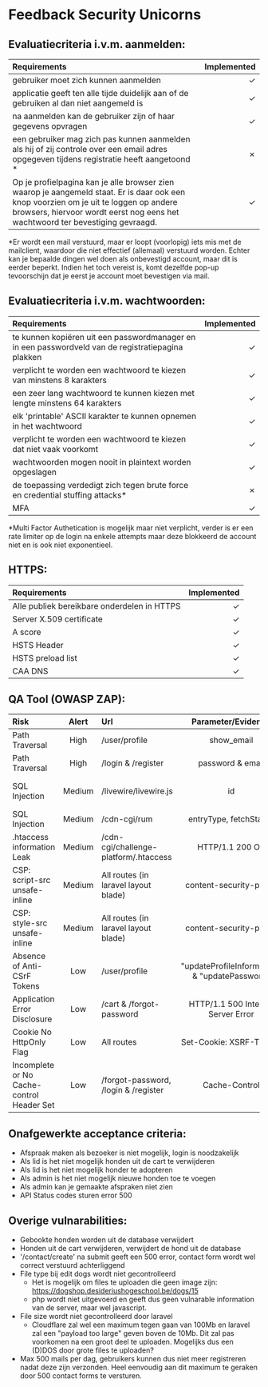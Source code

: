<style>
table {
    width:100%;
}
</style>
# Feedback Security Unicorns

## Evaluatiecriteria i.v.m. aanmelden:

| Requirements                         | Implemented |
|:-------------------------------------|-----:|
| gebruiker moet zich kunnen aanmelden |   ✓   |
| applicatie geeft ten alle tijde duidelijk aan of de gebruiken al dan niet aangemeld is | ✓ |
| na aanmelden kan de gebruiker zijn of haar gegevens opvragen | ✓ |
| een gebruiker mag zich pas kunnen aanmelden als hij of zij controle over een email adres opgegeven tijdens registratie heeft aangetoond * | ✗ |
| Op je profielpagina kan je alle browser zien waarop je aangemeld staat. Er is daar ook een knop voorzien om je uit te loggen op andere browsers, hiervoor wordt eerst nog eens het wachtwoord ter bevestiging gevraagd. | ✓ |

*Er wordt een mail verstuurd, maar er loopt (voorlopig) iets mis met de mailclient, waardoor die niet effectief (allemaal) verstuurd worden. Echter kan je bepaalde dingen wel doen als onbevestigd account, maar dit is eerder beperkt. Indien het toch vereist is, komt dezelfde pop-up tevoorschijn dat je eerst je account moet bevestigen via mail.

## Evaluatiecriteria i.v.m. wachtwoorden:

| Requirements                         | Implemented |
|:-------------------------------------|-----:|
| te kunnen kopiëren uit een passwordmanager en in een passwordveld van de registratiepagina plakken | ✓ |
| verplicht te worden een wachtwoord te kiezen van minstens 8 karakters | ✓ |
| een zeer lang wachtwoord te kunnen kiezen met lengte minstens 64 karakters | ✓ |
| elk 'printable' ASCII karakter te kunnen opnemen in het wachtwoord | ✓ |
| verplicht te worden een wachtwoord te kiezen dat niet vaak voorkomt | ✓ |
| wachtwoorden mogen nooit in plaintext worden opgeslagen | ✓ |
| de toepassing verdedigt zich tegen brute force en credential stuffing attacks* | ✗ |
| MFA | ✓ |

*Multi Factor Authetication is mogelijk maar niet verplicht, verder is er een rate limiter op de login na enkele attempts maar deze blokkeerd de account niet en is ook niet exponentieel.

## HTTPS:

| Requirements                         | Implemented |
|:-------------------------------------|-----:|
| Alle publiek bereikbare onderdelen in HTTPS | ✓ |
| Server X.509 certificate | ✓ |
| A score | ✓ |
| HSTS Header | ✓ |
| HSTS preload list | ✓ |
| CAA DNS | ✓ |

## QA Tool (OWASP ZAP):

| Risk | Alert | Url | Parameter/Evidence | Evaluation |
|:-----|:-----:|:----|:---------:|:-----------|
| Path Traversal | High | /user/profile | show_email | biography=%0A++++++++++++&show_email=%5Cprofile: show_email is foutief aangeduid als potentieel kwetsbaar |
| Path Traversal | High | /login & /register | password & email | Login en register geven extra paths vrij maar dit is de bedoeling van een login en register path |
| SQL Injection | Medium | /livewire/livewire.js | id | id=5cdaa3ec393c09829366+AND+1%3D1+--+: livewire.js kan aangepast worden door sql injection maar dit geeft niets van informatie of toegang vrij |
| SQL Injection | Medium | /cdn-cgi/rum | entryType, fetchStart... | de cloudflare route kan door sql injection aangepast worden maar dit geeft wederom niets vrij |
| .htaccess information Leak | Medium | /cdn-cgi/challenge-platform/.htaccess | HTTP/1.1 200 OK | cloudflare htaccess is zogezegd accessable maar als response krijgt men "Invalid request" |
| CSP: script-src unsafe-inline | Medium | All routes (in laravel layout blade) | content-security-policy | Content-Security-Policy header correct configureren, inline script in js file steken  |
| CSP: style-src unsafe-inline | Medium | All routes (in laravel layout blade) | content-security-policy | Content-Security-Policy header correct configureren, inline style in css file steken |
| Absence of Anti-CSrF Tokens | Low | /user/profile | "updateProfileInformation" & "updatePassword" | Forms bevatten geen CSRF token, eenvoudig op te lossen door @CSRF toe te voegen in blade |
| Application Error Disclosure | Low | /cart & /forgot-password | HTTP/1.1 500 Internal Server Error | Als gevolg van de mailer die max 500 mails per dag kan sturen |
| Cookie No HttpOnly Flag | Low | All routes | Set-Cookie: XSRF-TOKEN | Cookie correct instellen in middleware |
| Incomplete or No Cache-control Header Set | Low | /forgot-password, /login & /register | Cache-Control | Whenever possible ensure the cache-control HTTP header is set with no-cache, no-store, must-revalidate |


## Onafgewerkte acceptance criteria:
- Afspraak maken als bezoeker is niet mogelijk, login is noodzakelijk
- Als lid is het niet mogelijk honden uit de cart te verwijderen
- Als lid is het niet mogelijk honder te adopteren
- Als admin is het niet mogelijk nieuwe honden toe te voegen
- Als admin kan je gemaakte afspraken niet zien
- API Status codes sturen error 500


## Overige vulnarabilities:
- Gebookte honden worden uit de database verwijdert
- Honden uit de cart verwijderen, verwijdert de hond uit de database
- '/contact/create' na submit geeft een 500 error, contact form wordt wel correct verstuurd achterliggend
- File type bij edit dogs wordt niet gecontrolleerd
    - Het is mogelijk om files te uploaden die geen image zijn: https://dogshop.desideriushogeschool.be/dogs/15 
    - php wordt niet uitgevoerd en geeft dus geen vulnarable information van de server, maar wel javascript.
- File size wordt niet gecontrolleerd door laravel
    - Cloudflare zal wel een maximum tegen gaan van 100Mb en laravel zal een "payload too large" geven boven de 10Mb. Dit zal pas voorkomen na een groot deel te uploaden. Mogelijks dus een (D)DOS door grote files te uploaden?
- Max 500 mails per dag, gebruikers kunnen dus niet meer registreren nadat deze zijn verzonden. Heel eenvoudig aan dit maximum te geraken door 500 contact forms te versturen.
